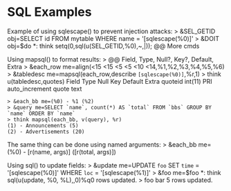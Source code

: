 # SQL Examples

  Example of using sqlescape() to prevent injection attacks:
    > &SEL_GETID obj=SELECT id FROM mytable WHERE name = '[sqlescape(%0)]'
    > &DOIT obj=$do *: think setq(0,sql(u(SEL_GETID,%0),~,|)); @@ More cmds

  Using mapsql() to format results:
    > @@ Field, Type, Null?, Key?, Default, Extra
    > &each_row me=align(<15 <15 <5 <5 <10 <14,%1,%2,%3,%4,%5,%6)
    > &tabledesc me=mapsql(each_row,describe `[sqlescape(%0)]`,%r,1)
    > think u(tabledesc,quotes)
    Field           Type            Null  Key   Default    Extra
    quoteid         int(11)               PRI              auto_increment
    quote           text

    > &each_bb me=(%0) - %1 (%2)
    > &query me=SELECT `name`, count(*) AS `total` FROM `bbs` GROUP BY `name` ORDER BY `name`
    > think mapsql(each_bb, v(query), %r)
    (1) - Announcements (5)
    (2) - Advertisements (20)

  The same thing can be done using named arguments:
    > &each_bb me=(%0) - [r(name, args)] ([r(total, args)])

  Using sql() to update fields:
    > &update me=UPDATE `foo` SET `time` = '[sqlescape(%0)]' WHERE `loc` = '[sqlescape(%1)]'
    > &foo me=$foo *: think sql(u(update, %0, %L),,0)%q0 rows updated.
    > foo bar
    5 rows updated.



